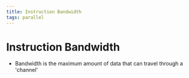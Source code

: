 ```yaml
---
title: Instruction Bandwidth
tags: parallel 
---
```


# Instruction Bandwidth
- Bandwidth is the maximum amount of data that can travel through a 'channel'






























































